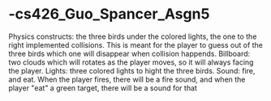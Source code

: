 # -cs426_Guo_Spancer_Asgn5
Physics constructs: the three birds under the colored lights, the one to the right implemented collisions.
                    This is meant for the player to guess out of the three birds which one will disappear when collision
                    happends.
Billboard: two clouds which will rotates as the player moves, so it will always facing the player.
Lights: three colored lights to hight the three birds.
Sound: fire, and eat.
      When the player fires, there will be a fire sound, and when the player "eat" a green target, there will be a sound for  that
